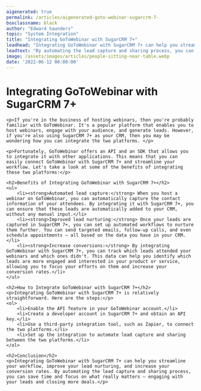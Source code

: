 ```yaml
---
aigenerated: true
permalink: /articles/aigenerated-goto-webinar-sugarcrm-7-
boxclassname: black
author: "Edward Saunders"
topic: "System Integration"
title: "Integrating GoToWebinar with SugarCRM 7+"
leadhead: "Integrating GoToWebinar with SugarCRM 7+ can help you streamline your workflow, improve your lead nurturing, and increase your conversion rates"
leadtext: "By automating the lead capture and sharing process, you can save time and focus on what really matters – engaging with your leads and closing more deals."
image: /assets/images/articles/people-sitting-near-table.webp
date: '2022-06-12 00:00:00'
---
```

<div class="arttext">
	<h1>Integrating GoToWebinar with SugarCRM 7+</h1>

	<p>If you're in the business of hosting webinars, then you're probably familiar with GoToWebinar. It's a popular platform that enables you to host webinars, engage with your audience, and generate leads. However, if you're also using SugarCRM 7+ as your CRM, then you may be wondering how you can integrate the two platforms. </p>

	<p>Fortunately, GoToWebinar offers an API and an SDK that allows you to integrate it with other applications. This means that you can easily connect GoToWebinar with SugarCRM 7+ and streamline your workflow. Let's take a look at some of the benefits of integrating these two platforms:</p>

	<h2>Benefits of Integrating GoToWebinar with SugarCRM 7+</h2>
	<ul>
		<li><strong>Automated lead capture:</strong> When you host a webinar on GoToWebinar, you can automatically capture the contact information of your attendees. By integrating it with SugarCRM 7+, you can ensure that these leads are automatically added to your CRM, without any manual input.</li>
		<li><strong>Improved lead nurturing:</strong> Once your leads are captured in SugarCRM 7+, you can set up automated workflows to nurture them further. You can send targeted emails, follow-up calls, and even schedule appointments – all based on the data you have in your CRM.</li>
		<li><strong>Increase conversions:</strong> By integrating GoToWebinar with SugarCRM 7+, you can track which leads attended your webinars and which ones didn't. This data can help you identify which leads are more engaged and interested in your product or service, allowing you to focus your efforts on them and increase your conversion rates.</li>
	</ul>

	<h2>How to Integrate GoToWebinar with SugarCRM 7+</h2>
	<p>Integrating GoToWebinar with SugarCRM 7+ is relatively straightforward. Here are the steps:</p>
	<ol>
		<li>Enable the API feature in your GoToWebinar account.</li>
		<li>Create a developer account in SugarCRM 7+ and obtain an API key.</li>
		<li>Use a third-party integration tool, such as Zapier, to connect the two platforms.</li>
		<li>Set up the integration to automate lead capture and sharing between the two platforms.</li>
	</ol>

	<h2>Conclusion</h2>
	<p>Integrating GoToWebinar with SugarCRM 7+ can help you streamline your workflow, improve your lead nurturing, and increase your conversion rates. By automating the lead capture and sharing process, you can save time and focus on what really matters – engaging with your leads and closing more deals.</p>

</div>